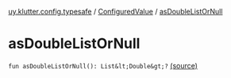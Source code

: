 [uy.klutter.config.typesafe](../index.md) / [ConfiguredValue](index.md) / [asDoubleListOrNull](.)


# asDoubleListOrNull
`fun asDoubleListOrNull(): List&lt;Double&gt;?` [(source)](https://github.com/kohesive/klutter/blob/master/config-typesafe-jdk6/src/main/kotlin/uy/klutter/config/typesafe/TypesafeConfig_Ext.kt#L99)



